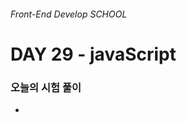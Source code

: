 ###### Front-End Develop SCHOOL

# DAY 29 - javaScript

### 오늘의 시험 풀이

- <script> 요소에 대한 설명 중 올바른 것은
 - 스크립트 해석 및 실행이 DOM이 완성되기 전에 처리 되므로 별도의 이벤트 감지를 통해 객체에 접근해야 한다.

- 변수 선언
 - 변수에 들어갈 수 있는 특수기호는 $, _ 뿐

- 문서 객체의 이벤트 속성(ex. onclick)에 초기 설정되어 있는 값
 - null 

- 전역(window) 함수
 - alert(), prompt(), confirm(), setTimeout()

- document.compatMode 값이 표준 모드일 경우 (compat: 호환)
 - CSS1Compat

- <html> 요소를 선택하는 방법
 - document.documentElement, document.body.parentNode, document.head.parentNode, document.firstChild.nextSibling (document.firstChild: doctype). 표준모드이므로.. 이것도 됨

- DOM API에서 지원하는 방법이 아닌 것
 - 유효성 검사 (Validation) : html5에서 지원, 지리 (Geolocation) : html5에서 지원(BOM)

 #### 다음 중 객체가 아닌 것을 모두 고르세요.
 - undefined, null 

 - 크롬 개발자도구에서 properties 에서 확인 가능하다. 

```
body.default-theme.des-mat
HTMLBodyElement
HTMLElement
Element
Node
EventTarget
Object
```

- Object // 생성자, Constructor인 동시에 함수이다. Object야 말로 javaScript의 모든 것의 조상이다.
- Object가 가지고 있는 것 : ex) .toString() 
- 데이터유형 : number, string, boolean, array, function, object, math, date, RegExp, ... 이것들이 객체인가 확인해보자. 
- 위에 나열된 객체 생성자로부터 태어난 객체(인스턴스)를 통해 확인(검증)

- `!!'난 string'.toString;`  // true 즉, Object라고 나온 것 
 - !! : boolean으로 바꿔주어 명시적으로 알 수 있게 해준 것 

```
!![].toString
true
!!{}.toString
true
!!(100).toString // number는 바로하면 에러.. ()는 데이터를 wrapping하여 인식할 수 있게 해준다. 
true
!!function(){}.toString
true

!!null.toString
!!undefined.toString
!!(undefined).toString
VM411:1 Uncaught TypeError: Cannot read property 'toString' of null(…)
```

-

### DOM 

[선택] 현재 선택한 대상을 변수 el

id속성으로 대상(요소노드)을 선택 document.getElementById('id_name');
요소노드의 이름으로 대상(요소노드)을 선택 document.getElementsByTagName('tag_name');
class 속성으로 
특정 속성으로 

[탐색] 부모노드 el.parentNode
[탐색] 첫번째 자식노드 el.firstChild
[탐색] 마지막 자식노드 el.lastChild
[탐색] 이전 형제노드 el.previousSibling
[탐색] 다음 형제노드 el.nextSibling
[탐색] 자식노드들 el.childNodes

[탐색]은 하기 쉽지 않아 사용을 잘 하지 않았지만 jQuery는 탐색이 쉽게 해준다.

- 노드.children // 그 안의 요소만 가져옴. 빈칸은 textnode인데 가져오지 않으므로 편리하다. 

$0.children[0] // 첫번째자식요소 찾음
$0.children[$0.children.length -1] // 마지막 자식요소 찾음
$0 은 콘솔창에서 가리키는 요소 

- 노드.firstChild , childNodes[0] // 첫번째 자식노드 찾기 
- 노드.lastChild , 노드.childNodes[노드.childNodes.length - 1]
- 노드.nextSibling // 다음 형제노드 찾기
- 노드.previousSibling // 전 형제노드 찾기
- 노드.parentNode // 부모인 노드는 (거의) 요소이다.

##### 노드(node)의 유형/이름/값을 출력하는 방법

- 노드.nodeName // 요소의 이름을 대문자로 반환. 텍스트노드의 경우는 #text로 반환. 요소의 경우 DIV처럼 대문자로 반환
 - 노드.nodeName.toLowerCase(); 라고하면 소문자로 반환 
 - 노드.tagName도 쓸 수 있다. (예전방식)
- 노드.nodeType // 요소노드는 1, 텍스트노드 3, 주석노드 8
- 노드.nodeValue // 텍스트노드에만 접근 가능. 텍스트 노드의 실제 값 반환. 요소노드의 경우는 null 반환

##### 직접적인 요소를 선택할 수 있는 방법(Traversal Properties) : 중간에 Element라고 쓰면된다. <br> IE8이하는 안됨 => 크로스브라우징 helper function만들어 사용!

- 노드.firstElementChild // 첫 자식 요소 노드 찾기. 
- 노드.lastElementChild // 마지막 자식 요소 노드 찾기. 
- 노드.previousElementSibling
- 노드.nextElementSibling
- 노드.parentElement

##### DOM 접근방식

- id
- className (class는 예약어)
- title

```
<div id="parent" class="papa" data-con="true" role="tab" aria-hidden="false"> 일 때... 

var parent_el = document.getElementById('parent');
console.log('id:', parent_el.id); // 'parent' 출력
console.log('class:', parent_el.className);
console.log('title:', parent_el.title);
// title은 마우스 올렸을 때 나오는 문구. 필요할때 : a 링크를 클릭하면 새창이 뜬다.. 이럴 때처럼 예측이 가능하도록 해줄 때. --> 모바일에선 title은 적용 안되므로 접근성에 안좋을 수 있으니 조심~

// 예전방식은 위처럼 id, className, title만 되고 
// 아래처럼 role, data-*, aria-* 같은 속성은 안된다.
console.log('role:', parent_el.role); // undefiend
console.log('data-:', parent_el['data-con']); // undefiend

// 아래처럼 getAttribute로 해야한다.
console.log('role:', parent_el.getAttribute('role'));
console.log('data-con:', parent_el.getAttribute('data-con'));
console.log('aria-hidden:', parent_el.getAttribute('aria-hidden'));
```

- nodeName = tagName
- nodeType
- nodeValue // data
- hasChildNode() // 자식이 있으면 true, 자식이 없으면 false

```
var parent = document.getElementById('parent');
var parent_childs = parent.getElementsByTagName('div');

// 전역을 오염시키지 않는 방법. 이 또한 전역변수이지만..
// for문에 사용되는 변수이므로 한꺼번에 복사해도 되도록 
for(var child, i=0, j=parent_childs.length; i<j; i=i+1){
	child = parent_childs[i];
	if(!child.hasChildNodes()) {
		console.log(child);
	}
}
```

#### DOM Methods 메소드

- .getElementById('id')
- .getElementByTagName('element')
- .getElementByClassName('classname')
- .querySelector('css selector') // 막강!!! IE8이상. 원하는 대상 바로 선택. 첫번째 하나만 반환
- .querySelectorAll('css selector') // 막강!!! IE8이상. 원하는 대상 바로 선택. 전체 복수로 반환
 - .querySelector() === .querySelector()[0] 

##### 유사배열 

<https://developer.mozilla.org/en-US/docs/Web/API/NodeList>

#### node 만들기. 동적 생성!, 조작

- .createElement('element') // 실제 DOM에 붙는건 아니다.
- .createAttribute('attribute')  // 안씀
- .createTextNode('text') // 텍스트 노드 만들기

- 부모노드.appendChild(자식노드) // 부모의 꽁지쪽에 붙이기
 - 모달의 경우 이렇게 붙여서 aria로 연결시키고, role="dialog"라고 붙이면 리더기도 제대로 접근하게 된다.
 - 앞에 붙이는 건 없으니, 함수로 만들어서 붙이자. 헐~
- 목표노드.부모노드.insertBefore(insert삽입할노드, target목표노드) // 노드 ~ 앞에 삽입
- removeChild(node)
- replaceChild(alternate, target)
- cloneNode(boolean) // false가 기본값 ul이면 ul만 복제. true면 ul과 자식까지 복제
- innerHTML // 위의 것들을 손쉽게 해줌 


### 프로그래밍 사고
 
[쌤 자료 링크 바로가기](https://github.com/yamoo9/FDS/blob/master/References/00-coding.md)

이때 “수행되어져야 하는 명령”을 정의하기 위해서는 해결 과제(요구사항)를 명확히 이해한 후, 복잡함을 단순하게 분해(모듈화!)하고 자료를 정리하고 구분해야하며 순서에 맞게 행위를 배열해야 한다.

상태를 판단하는 시기와 판단하여야 하는 상태와 그 기준을 정의하여야 하며 이를 바탕으로 분해한 처리(Process)의 실행 여부를 결정한다. 예를 들어 장애물은 어떤 것(크기, 움직임…)인지 어떤 범위 내에 있는 것인지 명확히 수치화하여 정의해야 한다.

가장 유용한 대안은 사전에 정의된 문법(Syntax)을 사용하여 프로그램을 작성하면 그것을 컴퓨터가 이해할 수 있는 기계어로 변환하여 주는 일종의 번역기를 이용하는 것이다. 이 일종의 번역기를 컴파일러(compiler 이미번역된것을 브라우저가.. 속도 더 빠름)---Sass 혹은 인터프리터(interpreter 통역이필요)---javaScript 라고 한다.

자연어 문장은 프로그래밍 언어의 구문(Statement)에 해당한다. 구문은 변수와 값, 키워드, 연산자, 표현식, 주석으로 구성된다. 즉, 변수를 통해 값을 저장하고 참조하며 연산자로 값을 연산, 평가하고 조건문과 반복문에 의한 흐름제어로 데이터의 흐름을 제어하고 함수로 구문의 집합을 만들며 객체, 배열 등으로 자료를 구조화한다.

프로그래밍은 요구사항의 집합을 분석하여 적절한 자료구조와 함수의 집합으로 변환한 후 그 흐름을 제어하는 것이다.